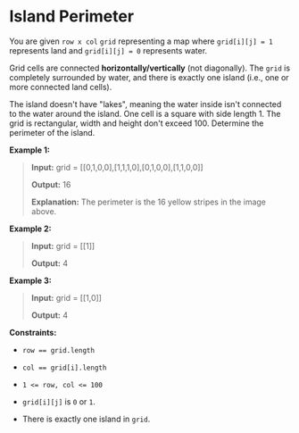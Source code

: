 # Island Perimeter

You are given <code>row x col</code> <code>grid</code> representing a map where <code>grid[i][j] = 1</code> represents&nbsp;land and <code>grid[i][j] = 0</code> represents water.

Grid cells are connected **horizontally/vertically** (not diagonally). The <code>grid</code> is completely surrounded by water, and there is exactly one island (i.e., one or more connected land cells).

The island doesn't have "lakes", meaning the water inside isn't connected to the water around the island. One cell is a square with side length 1. The grid is rectangular, width and height don't exceed 100. Determine the perimeter of the island.


**Example 1:**
>
> **Input:** grid = [[0,1,0,0],[1,1,1,0],[0,1,0,0],[1,1,0,0]]
>
> **Output:** 16
>
> **Explanation:** The perimeter is the 16 yellow stripes in the image above.

**Example 2:**
>
> **Input:** grid = [[1]]
>
> **Output:** 4

**Example 3:**
>
> **Input:** grid = [[1,0]]
>
> **Output:** 4


**Constraints:**

- <code>row == grid.length</code>

- <code>col == grid[i].length</code>

- <code>1 &lt;= row, col &lt;= 100</code>

- <code>grid[i][j]</code> is <code>0</code> or <code>1</code>.

- There is exactly one island in <code>grid</code>.
